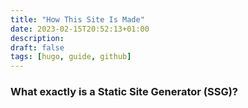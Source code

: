 ```yaml
---
title: "How This Site Is Made"
date: 2023-02-15T20:52:13+01:00
description:
draft: false
tags: [hugo, guide, github]
---
```

### What exactly is a Static Site Generator (SSG)?
